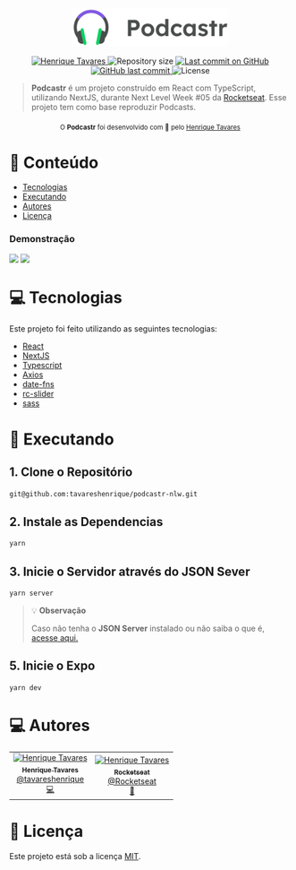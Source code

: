 <p align="center">
   <img src="https://raw.githubusercontent.com/tavareshenrique/podcastr-nlw/fb56500c8c6d22dd40644bfb849f4c2d5dd54399/public/logo.svg" alt="MoveIt" width="280"/>
</p>

<p align="center">
   <a href="https://www.linkedin.com/in/tavareshenrique/">
      <img alt="Henrique Tavares" src="https://img.shields.io/badge/-Henrique Tavares-00C063?style=flat&logo=Linkedin&logoColor=white" />
   </a>
 <img alt="Repository size" src="https://img.shields.io/github/repo-size/tavareshenrique/podcastr-nlw?color=00C063">

  <a aria-label="Last Commit" href="https://github.com/tavareshenrique/podcastr-nlw/commits/master">
    <img alt="Last commit on GitHub" src="https://img.shields.io/github/last-commit/tavareshenrique/podcastr-nlw?color=00C063">
  </a>
  <a href="https://github.com/tavareshenrique/podcastr-nlw/commits/master">
    <img alt="GitHub last commit" src="https://img.shields.io/github/last-commit/tavareshenrique/podcastr-nlw?color=00C063">
  </a>
  <img alt="License" src="https://img.shields.io/badge/license-MIT-00C063">
</p>

> <b>Podcastr</b> é um projeto construído em React com TypeScript, utilizando NextJS, durante Next Level Week #05 da [Rocketseat](https://github.com/Rocketseat). Esse projeto tem como base reproduzir Podcasts.

<div align="center">
  <sub>O <strong>Podcastr</strong> foi desenvolvido com 💜 pelo
    <a href="https://github.com/tavareshenrique">Henrique Tavares</a>
  </sub>
</div>

# :pushpin: Conteúdo

- [Tecnologias](#computer-tecnologias)
- [Executando](#construction_worker-executando)
- [Autores](#computer-autores)
- [Licença](#closed_book-licença)

### Demonstração

<div>
  <img src="https://github.com/tavareshenrique/podcastr-nlw/blob/main/src/assets/previews/PM1.gif?raw=true" width="400" />
  <img src="https://github.com/tavareshenrique/podcastr-nlw/blob/main/src/assets/previews/PM2.gif?raw=true" width="400" />
</div>

# :computer: Tecnologias

Este projeto foi feito utilizando as seguintes tecnologias:

- [React](https://reactnative.dev/)
- [NextJS](https://expo.io/)
- [Typescript](https://www.typescriptlang.org/)
- [Axios](https://github.com/axios/axios)
- [date-fns](https://date-fns.org/)
- [rc-slider](https://github.com/schrodinger/rc-slider)
- [sass](https://sass-lang.com/)

# :construction_worker: Executando

## 1. Clone o Repositório

```bash
git@github.com:tavareshenrique/podcastr-nlw.git
```

## 2. Instale as Dependencias

```bash
yarn
```

## 3. Inicie o Servidor através do JSON Sever

```bash
yarn server
```

> 💡 **Observação**
>
> Caso não tenha o **JSON Server** instalado ou não saiba o que é, [acesse aqui.](https://github.com/typicode/json-server#getting-started)

## 5. Inicie o Expo

```bash
yarn dev
```

# :computer: Autores

<table>
  <tr>
    <td align="center">
      <a href="http://github.com/tavareshenrique/">
        <img src="https://avatars1.githubusercontent.com/u/27022914?v=4" width="100px;" alt="Henrique Tavares"/>
        <br />
        <sub>
          <b>Henrique Tavares</b>
        </sub>
       </a>
       <br />
       <a href="https://www.linkedin.com/in/tavareshenrique/" title="Linkedin">@tavareshenrique</a>
       <br />
       <a href="https://github.com/tavareshenrique/fastfeet-api/commits?author=tavareshenrique" title="Code">💻</a>
    </td>
    <td align="center">
      <a href="http://github.com/tavareshenrique/">
        <img src="https://avatars0.githubusercontent.com/u/28929274?s=200&v=4" width="100px;" alt="Henrique Tavares"/>
        <br />
        <sub>
          <b>Rocketseat</b>
        </sub>
       </a>
       <br />
       <a href="https://github.com/Rocketseat" title="Linkedin">@Rocketseat</a>
       <br />
       <a href="https://github.com/tavareshenrique/fastfeet-api/commits?author=tavareshenrique" title="Creators">🚀</a>
    </td>
  </tr>
</table>

# :closed_book: Licença

Este projeto está sob a licença [MIT](./LICENSE).

